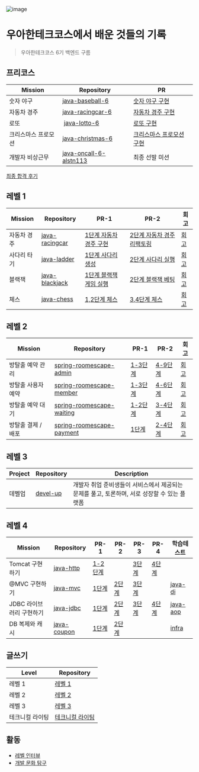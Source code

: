 
![image](https://github.com/user-attachments/assets/59ab19d3-0022-4389-9f0f-2ec8d802f635)

# 우아한테크코스에서 배운 것들의 기록
> 우아한테크코스 6기 백엔드 구름

## 프리코스

| Mission | Repository | PR |
| --- | --- | --- |
| 숫자 야구 | [java-baseball-6][java-baseball-6] | [숫자 야구 구현][숫자야구 구현] |
| 자동차 경주 | [java-racingcar-6][java-racingcar-6]  | [자동차 경주 구현][자동차 경주 구현] | 
| 로또 |  [java-lotto-6][java-lotto-6] | [로또 구현][로또 구현]  |
| 크리스마스 프로모션 | [java-christmas-6][java-christmas-6]  | [크리스마스 프로모션 구현][크리스마스 프로모션 구현] |
| 개발자 비상근무 | [java-oncall-6-alstn113][java-oncall-6-alstn113]  | 최종 선발 미션 |

[최종 합격 후기](https://velog.io/@alstn113/우아한테크코스-6기-백엔드-최종-합격-후기)

## 레벨 1
| Mission | Repository | PR-1 | PR-2 | 회고 |
| --- | --- | --- | --- | --- |
| 자동차 경주 | [java-racingcar] | [1단계 자동차 경주 구현] | [2단계 자동차 경주 리팩토링] | [회고][자동차 경주 회고] |
| 사다리 타기 | [java-ladder] | [1단계 사다리 생성] | [2단계 사다리 실행] | [회고][사다리 타기 회고] |
| 블랙잭 | [java-blackjack] | [1단계 블랙잭 게임 실행] | [2단계 블랙잭 베팅] | [회고][블랙잭 회고] |
| 체스 | [java-chess] | [1,2단계 체스] | [3,4단계 체스] | [회고][체스 회고] |

## 레벨 2
| Mission | Repository | PR-1 | PR-2 | 회고 |
| --- | --- | --- | --- | --- |
| 방탈출 예약 관리 | [spring-roomescape-admin] | [1-3단계][예약 관리 1-3단계] | [4-9단계][예약 관리 4-9단계] | [회고][예약 관리 회고] |
| 방탈출 사용자 예약 | [spring-roomescape-member] | [1-3단계][사용자 예약 1-3단계] | [4-6단계][사용자 예약 4-6단계] | [회고][사용자 예약 회고] |
| 방탈출 예약 대기 | [spring-roomescape-waiting] | [1-2단계][예약 대기 1-2단계] | [3-4단계][예약 대기 3-4단계] | [회고][예약 대기 회고] |
| 방탈출 결제 / 배포 | [spring-roomescape-payment] | [1단계][결제 / 배포 1단계] | [2-4단계][결제 / 배포 2-4단계] | [회고][결제 / 배포 회고] |

## 레벨 3

| Project | Repository | Description | 
| --- | --- | --- |
| 데벨업 | [devel-up] | 개발자 취업 준비생들이 서비스에서 제공되는 문제를 풀고, 토론하며, 서로 성장할 수 있는 플랫폼  |

## 레벨 4
| Mission | Repository | PR-1 | PR-2 | PR-3 | PR-4 | 학습테스트 |
| --- | --- | --- | --- | --- | --- | --- |
| Tomcat 구현하기 | [java-http] | [1-2단계][tomcat 1-2단계] | | [3단계][tomcat 3단계] | [4단계][tomcat 4단계] | |
| @MVC 구현하기 | [java-mvc] | [1단계][mvc 1단계] | [2단계][mvc 2단계] | [3단계][mvc 3단계] | | [java-di][java-di] |
| JDBC 라이브러리 구현하기 | [java-jdbc] | [1단계][jdbc 1단계] | [2단계][jdbc 2단계] | [3단계][jdbc 3단계] | [4단계][jdbc 4단계] | [java-aop][java-aop] |
| DB 복제와 캐시 | [java-coupon] | [1단계][coupon 1단계] | [2단계][coupon 2단계] |  | | [infra][coupon infra] |

## 글쓰기 

| Level | Repository | 
| --- | --- |
| 레벨 1 | [레벨 1] |
| 레벨 2 | [레벨 2] |
| 레벨 3 | [레벨 3] |
| 테크니컬 라이팅 | [테크니컬 라이팅] |

## 활동

- [레벨 인터뷰](https://github.com/2024-woowacourse-study/level-interview)
- [개발 문화 탐구](https://github.com/2024-woowacourse-study/gae-mun-tam)
  
<!-- url 변수 -->
[java-baseball-6]: https://github.com/alstn113/java-baseball-6
[숫자야구 구현]: https://github.com/woowacourse-precourse/java-baseball-6/pull/132
[java-racingcar-6]: https://github.com/alstn113/java-racingcar-6
[자동차 경주 구현]: https://github.com/woowacourse-precourse/java-racingcar-6/pull/211
[java-lotto-6]: https://github.com/alstn113/java-lotto-6
[로또 구현]: https://github.com/woowacourse-precourse/java-lotto-6/pull/151
[java-christmas-6]: https://github.com/alstn113/java-christmas-6-alstn113
[크리스마스 프로모션 구현]: https://github.com/alstn113/java-christmas-6-alstn113/pull/1
[java-oncall-6-alstn113]: https://github.com/alstn113/java-oncall-6-alstn113

<!-- 레벨 1 -->
[java-racingcar]: https://github.com/alstn113/java-racingcar/tree/alstn113
[1단계 자동차 경주 구현]: https://github.com/woowacourse/java-racingcar/pull/664
[2단계 자동차 경주 리팩토링]: https://github.com/woowacourse/java-racingcar/pull/733
[자동차 경주 회고]: https://velog.io/@alstn113/우아한테크코스-자동차-미션-회고
[java-ladder]: https://github.com/alstn113/java-ladder
[1단계 사다리 생성]: https://github.com/woowacourse/java-ladder/pull/256
[2단계 사다리 실행]: https://github.com/woowacourse/java-ladder/pull/332
[사다리 타기 회고]: https://velog.io/@alstn113/우아한테크코스-사다리-타기-회고
[java-blackjack]: https://github.com/alstn113/java-blackjack
[1단계 블랙잭 게임 실행]: https://github.com/woowacourse/java-blackjack/pull/606
[2단계 블랙잭 베팅]: https://github.com/woowacourse/java-blackjack/pull/675
[블랙잭 회고]: https://velog.io/@alstn113/우아한테크코스-블랙잭-회고
[java-chess]: https://github.com/alstn113/java-chess
[1,2단계 체스]: https://github.com/woowacourse/java-chess/pull/660
[3,4단계 체스]: https://github.com/woowacourse/java-chess/pull/762
[체스 회고]: https://velog.io/@alstn113/우아한테크코스-체스-회고

<!-- 레벨 2 -->
[spring-roomescape-admin]: https://github.com/alstn113/spring-roomescape-admin
[예약 관리 1-3단계]: https://github.com/woowacourse/spring-roomescape-admin/pull/11
[예약 관리 4-9단계]: https://github.com/woowacourse/spring-roomescape-admin/pull/108
[예약 관리 회고]: https://velog.io/@alstn113/우아한테크코스-방탈출-예약-관리-회고
[spring-roomescape-member]: https://github.com/alstn113/spring-roomescape-member
[사용자 예약 1-3단계]: https://github.com/woowacourse/spring-roomescape-member/pull/9
[사용자 예약 4-6단계]: https://github.com/woowacourse/spring-roomescape-member/pull/87
[사용자 예약 회고]: https://velog.io/@alstn113/우아한테크코스-방탈출-사용자-예약-회고
[spring-roomescape-waiting]: https://github.com/alstn113/spring-roomescape-waiting
[예약 대기 1-2단계]: https://github.com/woowacourse/spring-roomescape-waiting/pull/5
[예약 대기 3-4단계]: https://github.com/woowacourse/spring-roomescape-waiting/pull/93
[예약 대기 회고]: https://velog.io/@alstn113/우아한테크코스-방탈출-예약-대기-회고
[spring-roomescape-payment]: https://github.com/alstn113/spring-roomescape-payment
[결제 / 배포 1단계]: https://github.com/woowacourse/spring-roomescape-payment/pull/4
[결제 / 배포 2-4단계]: https://github.com/woowacourse/spring-roomescape-payment/pull/109
[결제 / 배포 회고]: https://velog.io/@alstn113/우아한테크코스-방탈출-결제-배포-회고

<!-- 레벨 3 -->
[devel-up]: https://github.com/woowacourse-teams/2024-devel-up

<!-- 레벨 4 -->
[java-http]: https://github.com/alstn113/java-http
[tomcat 1-2단계]:https://github.com/woowacourse/java-http/pull/514
[tomcat 3단계]:https://github.com/woowacourse/java-http/pull/665
[tomcat 4단계]:https://github.com/woowacourse/java-http/pull/695
[java-mvc]:https://github.com/alstn113/java-mvc
[mvc 1단계]:https://github.com/woowacourse/java-mvc/pull/639
[mvc 2단계]:https://github.com/woowacourse/java-mvc/pull/684
[mvc 3단계]:https://github.com/woowacourse/java-mvc/pull/736
[java-di]: https://github.com/alstn113/java-di
[java-jdbc]:https://github.com/alstn113/java-jdbc
[jdbc 1단계]:https://github.com/woowacourse/java-jdbc/pull/614
[jdbc 2단계]:https://github.com/woowacourse/java-jdbc/pull/656
[jdbc 3단계]:https://github.com/woowacourse/java-jdbc/pull/719
[jdbc 4단계]:https://github.com/woowacourse/java-jdbc/pull/856
[java-aop]: https://github.com/alstn113/java-aop
[java-coupon]: https://github.com/alstn113/java-coupon
[coupon 1단계]: https://github.com/woowacourse/java-coupon/pull/14
[coupon 2단계]: https://github.com/woowacourse/java-coupon/pull/88
[coupon infra]: https://github.com/woowacourse/infra-architecture-4/discussions/6

<!-- 글쓰기 -->
[레벨 1]: https://github.com/woowacourse/woowa-writing/blob/alstn113/level1.md
[레벨 2]: https://github.com/woowacourse/woowa-writing/blob/alstn113/level2.md
[레벨 3]: https://github.com/woowacourse/woowa-writing/blob/alstn113/level3.md
[테크니컬 라이팅]: https://github.com/woowacourse/woowa-writing/blob/alstn113/level4.md
